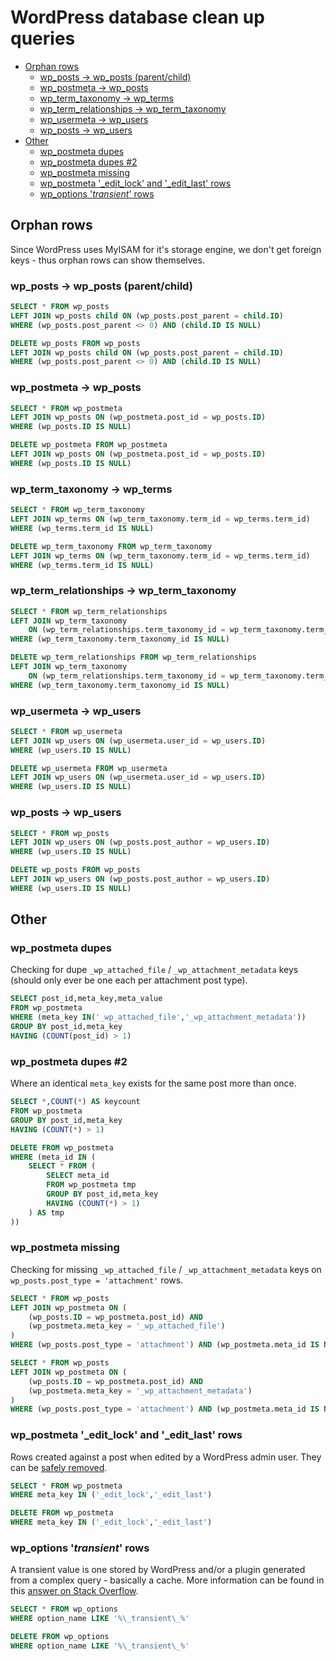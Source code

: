# WordPress database clean up queries
- [Orphan rows](#orphan-rows)
	- [wp_posts -> wp_posts (parent/child)](#wpposts---wpposts-parentchild)
	- [wp_postmeta -> wp_posts](#wppostmeta---wpposts)
	- [wp_term_taxonomy -> wp_terms](#wptermtaxonomy---wpterms)
	- [wp_term_relationships -> wp_term_taxonomy](#wptermrelationships---wptermtaxonomy)
	- [wp_usermeta -> wp_users](#wpusermeta---wpusers)
	- [wp_posts -> wp_users](#wpposts---wpusers)
- [Other](#other)
	- [wp_postmeta dupes](#wppostmeta-dupes)
	- [wp_postmeta dupes #2](#wppostmeta-dupes-2)
	- [wp_postmeta missing](#wppostmeta-missing)
	- [wp_postmeta '_edit_lock' and  '_edit_last' rows](#wppostmeta-editlock-and--editlast-rows)
	- [wp_options '_transient_' rows](#wpoptions-transient-rows)

## Orphan rows
Since WordPress uses MyISAM for it's storage engine, we don't get foreign keys - thus orphan rows can show themselves.

### wp_posts -> wp_posts (parent/child)

```sql
SELECT * FROM wp_posts
LEFT JOIN wp_posts child ON (wp_posts.post_parent = child.ID)
WHERE (wp_posts.post_parent <> 0) AND (child.ID IS NULL)

DELETE wp_posts FROM wp_posts
LEFT JOIN wp_posts child ON (wp_posts.post_parent = child.ID)
WHERE (wp_posts.post_parent <> 0) AND (child.ID IS NULL)
```

### wp_postmeta -> wp_posts

```sql
SELECT * FROM wp_postmeta
LEFT JOIN wp_posts ON (wp_postmeta.post_id = wp_posts.ID)
WHERE (wp_posts.ID IS NULL)

DELETE wp_postmeta FROM wp_postmeta
LEFT JOIN wp_posts ON (wp_postmeta.post_id = wp_posts.ID)
WHERE (wp_posts.ID IS NULL)
```

### wp_term_taxonomy -> wp_terms

```sql
SELECT * FROM wp_term_taxonomy
LEFT JOIN wp_terms ON (wp_term_taxonomy.term_id = wp_terms.term_id)
WHERE (wp_terms.term_id IS NULL)

DELETE wp_term_taxonomy FROM wp_term_taxonomy
LEFT JOIN wp_terms ON (wp_term_taxonomy.term_id = wp_terms.term_id)
WHERE (wp_terms.term_id IS NULL)
```

### wp_term_relationships -> wp_term_taxonomy

```sql
SELECT * FROM wp_term_relationships
LEFT JOIN wp_term_taxonomy
	ON (wp_term_relationships.term_taxonomy_id = wp_term_taxonomy.term_taxonomy_id)
WHERE (wp_term_taxonomy.term_taxonomy_id IS NULL)

DELETE wp_term_relationships FROM wp_term_relationships
LEFT JOIN wp_term_taxonomy
	ON (wp_term_relationships.term_taxonomy_id = wp_term_taxonomy.term_taxonomy_id)
WHERE (wp_term_taxonomy.term_taxonomy_id IS NULL)
```

### wp_usermeta -> wp_users

```sql
SELECT * FROM wp_usermeta
LEFT JOIN wp_users ON (wp_usermeta.user_id = wp_users.ID)
WHERE (wp_users.ID IS NULL)

DELETE wp_usermeta FROM wp_usermeta
LEFT JOIN wp_users ON (wp_usermeta.user_id = wp_users.ID)
WHERE (wp_users.ID IS NULL)
```

### wp_posts -> wp_users

```sql
SELECT * FROM wp_posts
LEFT JOIN wp_users ON (wp_posts.post_author = wp_users.ID)
WHERE (wp_users.ID IS NULL)

DELETE wp_posts FROM wp_posts
LEFT JOIN wp_users ON (wp_posts.post_author = wp_users.ID)
WHERE (wp_users.ID IS NULL)
```

## Other

### wp_postmeta dupes
Checking for dupe `_wp_attached_file` / `_wp_attachment_metadata` keys (should only ever be one each per attachment post type).

```sql
SELECT post_id,meta_key,meta_value
FROM wp_postmeta
WHERE (meta_key IN('_wp_attached_file','_wp_attachment_metadata'))
GROUP BY post_id,meta_key
HAVING (COUNT(post_id) > 1)
```

### wp_postmeta dupes #2
Where an identical `meta_key` exists for the same post more than once.

```sql
SELECT *,COUNT(*) AS keycount
FROM wp_postmeta
GROUP BY post_id,meta_key
HAVING (COUNT(*) > 1)

DELETE FROM wp_postmeta
WHERE (meta_id IN (
	SELECT * FROM (
		SELECT meta_id
		FROM wp_postmeta tmp
		GROUP BY post_id,meta_key
		HAVING (COUNT(*) > 1)
	) AS tmp
))
```

### wp_postmeta missing
Checking for missing `_wp_attached_file` / `_wp_attachment_metadata` keys on `wp_posts.post_type = 'attachment'` rows.

```sql
SELECT * FROM wp_posts
LEFT JOIN wp_postmeta ON (
	(wp_posts.ID = wp_postmeta.post_id) AND
	(wp_postmeta.meta_key = '_wp_attached_file')
)
WHERE (wp_posts.post_type = 'attachment') AND (wp_postmeta.meta_id IS NULL)

SELECT * FROM wp_posts
LEFT JOIN wp_postmeta ON (
	(wp_posts.ID = wp_postmeta.post_id) AND
	(wp_postmeta.meta_key = '_wp_attachment_metadata')
)
WHERE (wp_posts.post_type = 'attachment') AND (wp_postmeta.meta_id IS NULL)
```

### wp_postmeta '_edit_lock' and  '_edit_last' rows
Rows created against a post when edited by a WordPress admin user. They can be [safely removed](https://wordpress.org/support/topic/can-i-remove-_edit_lock-_edit_last-from-wp_postmeta).

```sql
SELECT * FROM wp_postmeta
WHERE meta_key IN ('_edit_lock','_edit_last')

DELETE FROM wp_postmeta
WHERE meta_key IN ('_edit_lock','_edit_last')
```

### wp_options '_transient_' rows
A transient value is one stored by WordPress and/or a plugin generated from a complex query - basically a cache. More information can be found in this [answer on Stack Overflow](http://stackoverflow.com/a/11995022).

```sql
SELECT * FROM wp_options
WHERE option_name LIKE '%\_transient\_%'

DELETE FROM wp_options
WHERE option_name LIKE '%\_transient\_%'
```
